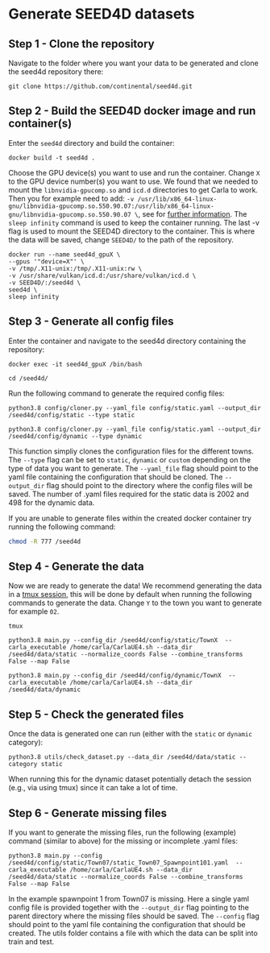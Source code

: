 # Generate SEED4D datasets

## Step 1 - Clone the repository

Navigate to the folder where you want your data to be generated and clone the seed4d repository there:

```
git clone https://github.com/continental/seed4d.git
```

## Step 2 - Build the SEED4D docker image and run container(s)

Enter the `seed4d` directory and build the container:

```
docker build -t seed4d .
```

Choose the GPU device(s) you want to use and run the container. Change `X` to the GPU device number(s) you want to use. We found that we needed to mount the `libnvidia-gpucomp.so` and `icd.d` directories to get Carla to work. Then you for example need to add: `-v /usr/lib/x86_64-linux-gnu/libnvidia-gpucomp.so.550.90.07:/usr/lib/x86_64-linux-gnu/libnvidia-gpucomp.so.550.90.07 \`, see for [further information](https://github.com/carla-simulator/carla/issues/8079#issuecomment-2312693140). The `sleep infinity` command is used to keep the container running. The last -v flag is used to mount the SEED4D directory to the container. This is where the data will be saved, change `SEED4D/` to the path of the repository.

```
docker run --name seed4d_gpuX \
--gpus '"device=X"' \
-v /tmp/.X11-unix:/tmp/.X11-unix:rw \
-v /usr/share/vulkan/icd.d:/usr/share/vulkan/icd.d \
-v SEED4D/:/seed4d \
seed4d \
sleep infinity
```

## Step 3 - Generate all config files

Enter the container and navigate to the seed4d directory containing the repository:

```
docker exec -it seed4d_gpuX /bin/bash

cd /seed4d/
```

Run the following command to generate the required config files:

```
python3.8 config/cloner.py --yaml_file config/static.yaml --output_dir /seed4d/config/static --type static

python3.8 config/cloner.py --yaml_file config/static.yaml --output_dir /seed4d/config/dynamic --type dynamic
```
This function simpliy clones the configuration files for the different towns. The `--type` flag can be set to `static`, `dynamic` or `custom` depending on the type of data you want to generate. The `--yaml_file` flag should point to the yaml file containing the configuration that should be cloned. The `--output_dir` flag should point to the directory where the config files will be saved. The number of .yaml files required for the static data is 2002 and 498 for the dynamic data.

If you are unable to generate files within the created docker container try running the following command:

```sh
chmod -R 777 /seed4d
```

## Step 4 - Generate the data

Now we are ready to generate the data! We recommend generating the data in a [tmux session](https://linuxize.com/post/getting-started-with-tmux/), this will be done by default when running the following commands to generate the data. Change `Y` to the town you want to generate for example `02`.

```
tmux 

python3.8 main.py --config_dir /seed4d/config/static/TownX  --carla_executable /home/carla/CarlaUE4.sh --data_dir /seed4d/data/static --normalize_coords False --combine_transforms False --map False

python3.8 main.py --config_dir /seed4d/config/dynamic/TownX  --carla_executable /home/carla/CarlaUE4.sh --data_dir  /seed4d/data/dynamic
```

## Step 5 - Check the generated files

Once the data is generated one can run (either with the `static` or `dynamic` category): 

```
python3.8 utils/check_dataset.py --data_dir /seed4d/data/static --category static
```

When running this for the dynamic dataset potentially detach the session (e.g., via using tmux) since it can take a lot of time.

## Step 6 - Generate missing files

If you want to generate the missing files, run the following (example) command (similar to above) for the missing or incomplete .yaml files:

```
python3.8 main.py --config /seed4d/config/static/Town07/static_Town07_Spawnpoint101.yaml  --carla_executable /home/carla/CarlaUE4.sh --data_dir /seed4d/data/static --normalize_coords False --combine_transforms False --map False
```

In the example spawnpoint 1 from Town07 is missing. Here a single yaml config file is provided together with the `--output_dir` flag pointing to the parent directory where the missing files should be saved. The `--config` flag should point to the yaml file containing the configuration that should be created. The utils folder contains a file with which the data can be split into train and test.